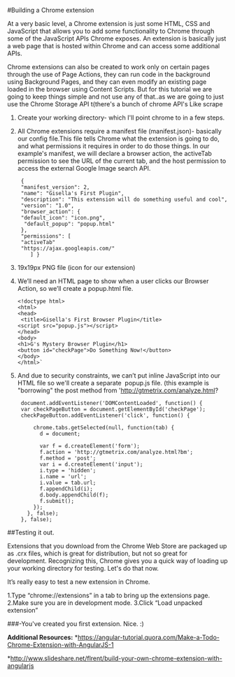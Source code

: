 #Building a Chrome extension

At a very basic level, a Chrome extension is just some HTML, CSS and JavaScript that allows you to add some functionality to Chrome through some of the JavaScript APIs Chrome exposes. An extension is basically just a web page that is hosted within Chrome and can access some additional APIs.

Chrome extensions can also be created to work only on certain pages through the use of Page Actions, they can run code in the background using Background Pages, and they can even modify an existing page loaded in the browser using Content Scripts. But for this tutorial we are going to keep things simple and not use any of that..as we are going to just use the Chrome Storage API t(there's a bunch of chrome API's Like scrape 

1. Create your working directory- which I'll point chrome to in a few steps.
2. All Chrome extensions require a manifest file (manifest.json)- basically our config file.This file tells Chrome what the extension is going to do, and what permissions it requires in order to do those things. In our example's manifest, we will declare a browser action, the activeTab permission to see the URL of the current tab, and the host permission to access the external Google Image search API.

		{	
		"manifest_version": 2,
		"name": "Gisella's First Plugin",
		"description": "This extension will do something useful and cool",
		"version": "1.0",
		"browser_action": {
		"default_icon": "icon.png",
		 "default_popup": "popup.html"
		},
		"permissions": [
		"activeTab" 
		"https://ajax.googleapis.com/"
		   ] }
	
3. 19x19px PNG file (icon for our extension)
4.  We’ll need an HTML page to show when a user clicks our Browser Action, so we’ll create a popup.html file.
	
		<!doctype html>
		<html>
		<head>
		 <title>Gisella's First Browser Plugin</title>
		<script src="popup.js"></script>
		</head>
		<body>
		<h1>G's Mystery Browser Plugin</h1>
		<button id="checkPage">Do Something Now!</button>
		</body>
		</html>`
		
5. And due to security constraints, we can’t put inline JavaScript into our HTML file so we'll create a separate  popup.js file. (this example is "borrowing" the post method from 'http://gtmetrix.com/analyze.html?

		
		document.addEventListener('DOMContentLoaded', function() {
		var checkPageButton = document.getElementById('checkPage');
		checkPageButton.addEventListener('click', function() {
		
		    chrome.tabs.getSelected(null, function(tab) {
		      d = document;
		
		      var f = d.createElement('form');
		      f.action = 'http://gtmetrix.com/analyze.html?bm';
		      f.method = 'post';
		      var i = d.createElement('input');
		      i.type = 'hidden';
		      i.name = 'url';
		      i.value = tab.url;
		      f.appendChild(i);
		      d.body.appendChild(f);
		      f.submit();
		    });
		  }, false);
		}, false);
		
	
##Testing it out. 

Extensions that you download from the Chrome Web Store are packaged up as .crx files, which is great for distribution, but not so great for development.  Recognizing this, Chrome gives you a quick way of loading up your working directory for testing. Let's do that now.

It’s really easy to test a new extension in Chrome. 

1.Type “chrome://extensions” in a tab to bring up the extensions page.
2.Make sure you are in development mode.
3.Click “Load unpacked extension” 

###-You've created you first extension. Nice. :)
	


**Additional Resources:**
*https://angular-tutorial.quora.com/Make-a-Todo-Chrome-Extension-with-AngularJS-1


*http://www.slideshare.net/flrent/build-your-own-chrome-extension-with-angularjs
	
